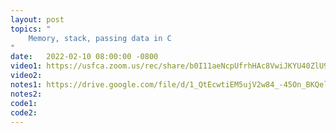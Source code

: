 ```yaml
---
layout: post
topics: "
    Memory, stack, passing data in C
"
date:   2022-02-10 08:00:00 -0800
video1: https://usfca.zoom.us/rec/share/b0I11aeNcpUfrhHAc8VwiJKYU40ZlU9IGLHsl37J1WE62gEUuz2llLHEKnPATU59.3oiCGszDKO7U6upw
video2: 
notes1: https://drive.google.com/file/d/1_QtEcwtiEM5ujV2w84_-45On_BKQelS9/view?usp=sharing
notes2: 
code1:  
code2:  
---
```



